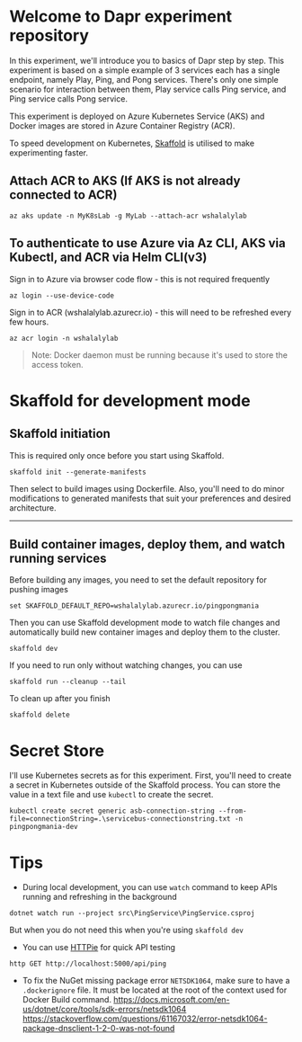 # Welcome to Dapr experiment repository
In this experiment, we'll introduce you to basics of Dapr step by step.
This experiment is based on a simple example of 3 services each has a single endpoint, namely Play, Ping, and Pong services.
There's only one simple scenario for interaction between them, Play service calls Ping service, and Ping service calls Pong service.

This experiment is deployed on Azure Kubernetes Service (AKS) and Docker images are stored in Azure Container Registry (ACR).

To speed development on Kubernetes, [Skaffold](https://skaffold.dev) is utilised to make experimenting faster.

## Attach ACR to AKS (If AKS is not already connected to ACR)
```
az aks update -n MyK8sLab -g MyLab --attach-acr wshalalylab
```

## To authenticate to use Azure via Az CLI, AKS via Kubectl, and ACR via Helm CLI(v3)
Sign in to Azure via browser code flow - this is not required frequently
```
az login --use-device-code
```
Sign in to ACR (wshalalylab.azurecr.io) - this will need to be refreshed every few hours.
```
az acr login -n wshalalylab
```
> Note: Docker daemon must be running because it's used to store the access token.

# Skaffold for development mode

## Skaffold initiation
This is required only once before you start using Skaffold.
```
skaffold init --generate-manifests
```
Then select to build images using Dockerfile.
Also, you'll need to do minor modifications to generated manifests that suit your preferences and desired architecture.

---
## Build container images, deploy them, and watch running services
Before building any images, you need to set the default repository for pushing images
```
set SKAFFOLD_DEFAULT_REPO=wshalalylab.azurecr.io/pingpongmania
```
Then you can use Skaffold development mode to watch file changes and automatically build new container images and deploy them to the cluster.
```
skaffold dev
```

If you need to run only without watching changes, you can use 
```
skaffold run --cleanup --tail
```

To clean up after you finish
```
skaffold delete
```

# Secret Store
I'll use Kubernetes secrets as for this experiment.
First, you'll need to create a secret in Kubernetes outside of the Skaffold process.
You can store the value in a text file and use `kubectl` to create the secret.
```
kubectl create secret generic asb-connection-string --from-file=connectionString=.\servicebus-connectionstring.txt -n pingpongmania-dev
```

# Tips
- During local development, you can use `watch` command to keep APIs running and refreshing in the background
```
dotnet watch run --project src\PingService\PingService.csproj
```
But when you do not need this when you're using `skaffold dev`
- You can use [HTTPie](https://httpie.io) for quick API testing
```
http GET http://localhost:5000/api/ping
```

- To fix the NuGet missing package error `NETSDK1064`, make sure to have a `.dockerignore` file.
It must be located at the root of the context used for Docker Build command.
https://docs.microsoft.com/en-us/dotnet/core/tools/sdk-errors/netsdk1064
https://stackoverflow.com/questions/61167032/error-netsdk1064-package-dnsclient-1-2-0-was-not-found
